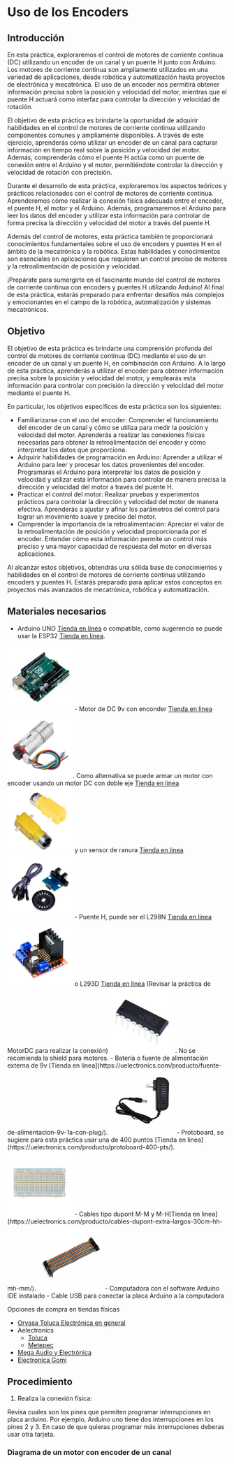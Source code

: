 # Uso de los Encoders
## Introducción

En esta práctica, exploraremos el control de motores de corriente continua (DC) utilizando un encoder de un canal y un puente H junto con Arduino. Los motores de corriente continua son ampliamente utilizados en una variedad de aplicaciones, desde robótica y automatización hasta proyectos de electrónica y mecatrónica. El uso de un encoder nos permitirá obtener información precisa sobre la posición y velocidad del motor, mientras que el puente H actuará como interfaz para controlar la dirección y velocidad de rotación.

El objetivo de esta práctica es brindarte la oportunidad de adquirir habilidades en el control de motores de corriente continua utilizando componentes comunes y ampliamente disponibles. A través de este ejercicio, aprenderás cómo utilizar un encoder de un canal para capturar información en tiempo real sobre la posición y velocidad del motor. Además, comprenderás cómo el puente H actúa como un puente de conexión entre el Arduino y el motor, permitiéndote controlar la dirección y velocidad de rotación con precisión.

Durante el desarrollo de esta práctica, exploraremos los aspectos teóricos y prácticos relacionados con el control de motores de corriente continua. Aprenderemos cómo realizar la conexión física adecuada entre el encoder, el puente H, el motor y el Arduino. Además, programaremos el Arduino para leer los datos del encoder y utilizar esta información para controlar de forma precisa la dirección y velocidad del motor a través del puente H.

Además del control de motores, esta práctica también te proporcionará conocimientos fundamentales sobre el uso de encoders y puentes H en el ámbito de la mecatrónica y la robótica. Estas habilidades y conocimientos son esenciales en aplicaciones que requieren un control preciso de motores y la retroalimentación de posición y velocidad.

¡Prepárate para sumergirte en el fascinante mundo del control de motores de corriente continua con encoders y puentes H utilizando Arduino! Al final de esta práctica, estarás preparado para enfrentar desafíos más complejos y emocionantes en el campo de la robótica, automatización y sistemas mecatrónicos.

## Objetivo

El objetivo de esta práctica es brindarte una comprensión profunda del control de motores de corriente continua (DC) mediante el uso de un encoder de un canal y un puente H, en combinación con Arduino. A lo largo de esta práctica, aprenderás a utilizar el encoder para obtener información precisa sobre la posición y velocidad del motor, y emplearás esta información para controlar con precisión la dirección y velocidad del motor mediante el puente H.

En particular, los objetivos específicos de esta práctica son los siguientes:

- Familiarizarse con el uso del encoder: Comprender el funcionamiento del encoder de un canal y cómo se utiliza para medir la posición y velocidad del motor. Aprenderás a realizar las conexiones físicas necesarias para obtener la retroalimentación del encoder y cómo interpretar los datos que proporciona.
- Adquirir habilidades de programación en Arduino: Aprender a utilizar el Arduino para leer y procesar los datos provenientes del encoder. Programarás el Arduino para interpretar los datos de posición y velocidad y utilizar esta información para controlar de manera precisa la dirección y velocidad del motor a través del puente H.
- Practicar el control del motor: Realizar pruebas y experimentos prácticos para controlar la dirección y velocidad del motor de manera efectiva. Aprenderás a ajustar y afinar los parámetros del control para lograr un movimiento suave y preciso del motor.
- Comprender la importancia de la retroalimentación: Apreciar el valor de la retroalimentación de posición y velocidad proporcionada por el encoder. Entender cómo esta información permite un control más preciso y una mayor capacidad de respuesta del motor en diversas aplicaciones.

Al alcanzar estos objetivos, obtendrás una sólida base de conocimientos y habilidades en el control de motores de corriente continua utilizando encoders y puentes H. Estarás preparado para aplicar estos conceptos en proyectos más avanzados de mecatrónica, robótica y automatización.

## Materiales necesarios

- Arduino UNO [Tienda en linea](https://uelectronics.com/producto/arduino-uno-r3-smd/) o compatible, como sugerencia se puede usar la ESP32 [Tienda en linea](https://uelectronics.com/producto/esp32-38-pines-esp-wroom-32/).
<div style="display: inline-block;">
  <img src="./Images/Componentes/Arduino_Uno.jpg" alt="Diagrama de conexión" style="width: 150px;">
</div>
- Motor de DC 9v con enconder  <a href="https://uelectronics.com/producto/gm-25-370-motor-con-encoder-12v-dc-140rpm-330rpm//"> Tienda en linea </a> <img src="./Images/Componentes/motor_encoder.jpg" alt="Diagrama de conexión" style="width: 150px;">. Como alternativa se puede armar un motor con encoder usando un motor DC con doble eje <a href="https://uelectronics.com/producto/motorreductor-amarillo-para-carrito/"> Tienda en linea </a> <img src="./Images/Componentes/motordc.jpg" alt="Diagrama de conexión" style="width: 150px;"> y un sensor de ranura <a href="https://uelectronics.com/producto/hc-020k-modulo-encoder-sensor-de-velocidad-b83609/"> Tienda en linea </a> <img src="./Images/Componentes/sensor_ranura.jpg" alt="Diagrama de conexión" style="width: 150px;">
- Puente H, puede ser el L298N <a href="https://uelectronics.com/producto/l298n-modulo-driver-motor-a-pasos/"> Tienda en linea </a> <img src="./Images/Componentes/L298.jpg" alt="Diagrama de conexión" style="width: 150px;"> o L293D <a href="https://uelectronics.com/producto/puente-h-l293-dip-16/">Tienda en linea</a> (Revisar la práctica de MotorDC para realizar la conexión) <img src="./Images/Componentes/L293.jpg" alt="Diagrama de conexión" style="width: 150px;">. No se recomienda la shield para motores.
- Batería o fuente de alimentación externa de 9v [Tienda en linea](https://uelectronics.com/producto/fuente-de-alimentacion-9v-1a-con-plug/).
<div style="display: inline-block;">
  <img src="./Images/Componentes/Fuente_9v.jpg" alt="Diagrama de conexión" style="width: 150px;">
</div>
- Protoboard, se sugiere para esta práctica usar una de 400 puntos [Tienda en linea](https://uelectronics.com/producto/protoboard-400-pts/).
<div style="display: inline-block;">
  <img src="./Images/Componentes/Protoboard_400.jpg" alt="Diagrama de conexión" style="width: 150px;">
</div>
- Cables tipo dupont M-M y M-H[Tienda en linea](https://uelectronics.com/producto/cables-dupont-extra-largos-30cm-hh-mh-mm/).
<div style="display: inline-block;">
  <img src="./Images/Componentes/cable_dupont.jpg" alt="Diagrama de conexión" style="width: 150px;">
</div>
- Computadora con el software Arduino IDE instalado
- Cable USB para conectar la placa Arduino a la computadora

Opciones de compra en tiendas físicas
- [Orvasa Toluca Electrónica en general](https://maps.app.goo.gl/WfXovhGmsa6bvw3A8)
- Aelectronics 
  - [Toluca](https://maps.app.goo.gl/2dBnsdb4rg1Kh8qeA)
  - [Metepec](https://maps.app.goo.gl/QzJUeCJrsBDh4xaH8)
- [Mega Audio y Electrónica](https://maps.app.goo.gl/LrWqTBnz7GEuf38YA)
- [Electronica Gomi](https://maps.app.goo.gl/3WTRr7YPy6c65gF89)


## Procedimiento

1. Realiza la conexión física: 

Revisa cuales son los pines que permiten programar interrupciones en placa arduino. Por ejemplo, Arduino uno tiene dos interrupciones en los pines 2 y 3. En caso de que quieras programar más interrupciones deberas usar otra tarjeta.

### Diagrama de un motor con encoder de un canal
<div style="width: 100%; height: 600px">
  <object data="./Images/P_ch1.pdf" type="application/pdf" style="width: 100%; height: 470px;"></object>
</div>

### Diagrama de un motor con enconder de dos canales
<div style="width: 100%; height: 600px">
  <object data="./Images/P3.pdf" type="application/pdf" style="width: 100%; height: 450px;"></object>
</div>

2. Abre el software de Arduino IDE y crea un nuevo proyecto.
Configura los pines de entrada y salida necesarios para el encoder y el puente H de la siguiente manera:

```cpp
//Este código utiliza la interrupción del Arduino para detectar los cambios en el estado del canal A del encoder. La función updatePosition() se ejecuta cada vez que hay una transición en el estado del canal A, lo que permite contar los pulsos y determinar la posición actual del encoder usando la tecnica 2X.

// Definición de pines para el motor y el encoder
const int motorEnablePin = 9;
const int motorDirectionPin1 = 4;
const int motorDirectionPin2 = 5;
const int encoderPin = 2; // Pin para el encoder

// Variables del encoder
volatile long encoderPos = 0; // Debe ser "volatile" para la interrupción

void setup() {
  pinMode(motorEnablePin, OUTPUT);
  pinMode(motorDirectionPin1, OUTPUT);
  pinMode(motorDirectionPin2, OUTPUT);

  // Inicializa el motor
  analogWrite(motorEnablePin, 0);  // Desactiva el motor inicialmente
  digitalWrite(motorDirectionPin1, LOW);
  digitalWrite(motorDirectionPin2, LOW);

  // Configura la interrupción para el encoder
  attachInterrupt(digitalPinToInterrupt(encoderPin), updateEncoder, CHANGE);
}

void loop() {
  moveMotor(100, true, 1000); // Gira el motor en sentido horario a velocidad 100 durante 1000 pulsos
  delay(2000); // Espera 2 segundos
  moveMotor(50, false, 500); // Gira el motor en sentido anti-horario a velocidad 50 durante 500 pulsos
  delay(2000); // Espera 2 segundos
}

void moveMotor(int speed, bool clockwise, int pulses) {
  // Controla el sentido de giro del motor
  if (clockwise) {
    digitalWrite(motorDirectionPin1, HIGH);
    digitalWrite(motorDirectionPin2, LOW);
  } else {
    digitalWrite(motorDirectionPin1, LOW);
    digitalWrite(motorDirectionPin2, HIGH);
  }

  // Espera hasta alcanzar el número deseado de pulsos
  while (abs(encoderPos) < pulses) {
    analogWrite(motorEnablePin, speed); // Controla la velocidad del motor
  }

  // Detiene el motor
  digitalWrite(motorDirectionPin1, LOW);
  digitalWrite(motorDirectionPin2, LOW);
  analogWrite(motorEnablePin, 0);
}

void updateEncoder() {
  encoderPos++;
  // Serial.println(encoderPos); // Descomenta esta linea para ver en la terminal los pulsos que da el encoder.
}
```

```cpp
//Este código utiliza las interrupciones del Arduino para detectar los cambios en el estado de los canales A y B del encoder. La función updatePosition() se ejecuta cada vez que hay una transición en el estado del canal A pero tambien cuando hay un cambio en el canal B. Lo que permite contar los pulsos y determinar la posición actual del encoder usando la tecnica 4X.

// Definición de pines para el motor y el encoder
const int motorEnablePin = 9;
const int motorDirectionPin1 = 4;
const int motorDirectionPin2 = 5;
const int encoderPinA = 2; // Canal A del encoder
const int encoderPinB = 3; // Canal B del encoder

// Variables del encoder
volatile long encoderPos = 0; // Debe ser "volatile" para la interrupción

void setup() {
  pinMode(motorEnablePin, OUTPUT);
  pinMode(motorDirectionPin1, OUTPUT);
  pinMode(motorDirectionPin2, OUTPUT);

  // Inicializa el motor
  analogWrite(motorEnablePin, 0);  // Desactiva el motor inicialmente
  digitalWrite(motorDirectionPin1, LOW);
  digitalWrite(motorDirectionPin2, LOW);

  // Configura las interrupciones para los dos canales del encoder (CHANGE)
  attachInterrupt(digitalPinToInterrupt(encoderPinA), updateEncoder, CHANGE);
  attachInterrupt(digitalPinToInterrupt(encoderPinB), updateEncoder, CHANGE);
}

void loop() {
  moveMotor(100, true, 1000); // Gira el motor en sentido horario a velocidad 100 durante 1000 pulsos
  delay(2000); // Espera 2 segundos
  moveMotor(50, false, 500); // Gira el motor en sentido anti-horario a velocidad 50 durante 500 pulsos
  delay(2000); // Espera 2 segundos
}

void moveMotor(int speed, bool clockwise, int pulses) {
  // Controla el sentido de giro del motor
  if (clockwise) {
    digitalWrite(motorDirectionPin1, HIGH);
    digitalWrite(motorDirectionPin2, LOW);
  } else {
    digitalWrite(motorDirectionPin1, LOW);
    digitalWrite(motorDirectionPin2, HIGH);
  }

  // Espera hasta alcanzar el número deseado de pulsos
  while (abs(encoderPos) < pulses) {
    analogWrite(motorEnablePin, speed); // Controla la velocidad del motor
  }

  // Detiene el motor
  digitalWrite(motorDirectionPin1, LOW);
  digitalWrite(motorDirectionPin2, LOW);
  analogWrite(motorEnablePin, 0);
}

void updateEncoder() {
  encoderPos++;
  // Serial.println(encoderPos); // Descomenta esta linea para ver en la terminal los pulsos que da el encoder.
}

```

3. Carga el código en el Arduino y asegúrate de que todas las conexiones sean las correctas. Utiliza el código correcto de acuerdo a los canales que tiene tu encoder.
4. Verifica el movimiento y control del motor, observando si responde correctamente a los cambios de dirección y velocidad.
5. Realiza ajustes en el código según sea necesario para lograr el control deseado del motor.

### Análisis de resultados

Durante la práctica, analiza los resultados obtenidos en términos de precisión del control del motor, respuesta del motor a los cambios de dirección y velocidad, y la capacidad del encoder para proporcionar datos de posición y velocidad precisos. Evalúa también la estabilidad y suavidad del movimiento del motor, y ajusta el código si es necesario para mejorar estos aspectos.

1. Verificación del control de velocidad y sentido de giro: Comprueba que el motor responde adecuadamente a los comandos de velocidad y sentido de giro. Observa que al aumentar la velocidad, el motor gira más rápido, mientras que al disminuir la velocidad, el motor reduce su velocidad de giro. Además, verifica que el motor giraba en el sentido deseado según la configuración del sentido de giro.
2. Evaluación del control de posición: Realiza una serie de pruebas para evaluar la capacidad del sistema de control para controlar la posición del motor utilizando la retroalimentación del encoder. Verifica que el motor se mueva la cantidad de pulsos especificada y se detiene una vez alcanzado el número de pulsos objetivo.
3. Estabilidad del sistema: Observa el comportamiento del motor y verifica que el sistema de control era estable. ¿Se observan oscilaciones excesivas o inestabilidades en el movimiento del motor?.
Realiza pruebas con diferentes combinaciones de velocidad y dirección de giro para asegurarse de que el sistema mantenía una respuesta estable y consistente en todas las condiciones.
4. Análisis de error de posición: Compara las posiciones deseadas con las posiciones reales del motor para evaluar la precisión del control.
Determina que existe un cierto margen de error debido a posibles imperfecciones mecánicas o de lectura del encoder. Calcula el error promedio y analiza si estaba dentro de un rango aceptable para la aplicación específica.

### Cuestionario

Responde las siguientes preguntas relacionadas con la práctica:

1. Describe brevemente el objetivo de esta práctica y cómo se logra mediante el uso del motor de DC y el encoder.
2. ¿Cuál es la función del encoder en este sistema de control? Explica cómo se utiliza la retroalimentación de posición proporcionada por el encoder para controlar el motor.
3. Describe paso a paso el procedimiento que seguiste para realizar la conexión del motor de DC, el encoder y el Arduino. Incluye detalles sobre los pines utilizados y cualquier consideración adicional.
4. ¿Cómo se obtienen los datos de posición y velocidad del motor utilizando el encoder?
5. ¿Cuál es la importancia de la interrupción en la lectura del encoder Explica cómo se implementa la interrupción y por qué es necesaria para contar los pulsos del encoder.
6. Comenta sobre la estabilidad del sistema de control. ¿Notaste alguna oscilación o inestabilidad en el movimiento del motor? Si es así, ¿a qué crees que se deba y cómo podría mejorarse?
7. ¿Cuál es la importancia de la calibración y ajuste del código en el control del motor?
8. ¿Qué mejoras o ajustes podrías proponer para este sistema de control? ¿Cómo podrías aumentar la precisión del control de posición o la respuesta del motor en general?
9. ¿Consideras que el uso del encoder proporciona una retroalimentación precisa de la posición del motor? ¿Por qué?
10. ¿Cómo podrías aplicar los conceptos y habilidades adquiridos en esta práctica a otros proyectos o situaciones del mundo real?
